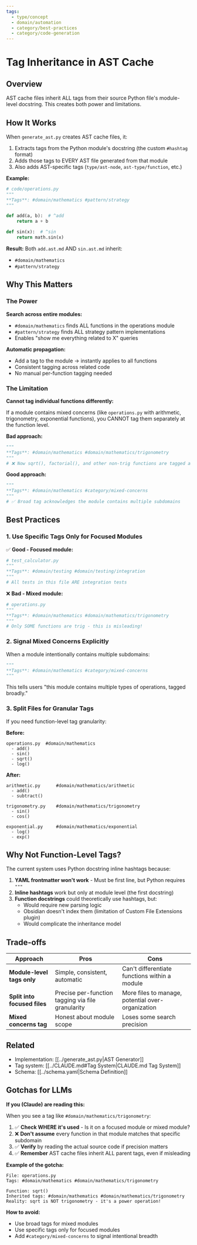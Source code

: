 ```yaml
---
tags:
  - type/concept
  - domain/automation
  - category/best-practices
  - category/code-generation
---
```


# Tag Inheritance in AST Cache

## Overview

AST cache files inherit ALL tags from their source Python file's module-level docstring. This creates both power and limitations.

## How It Works

When `generate_ast.py` creates AST cache files, it:

1. Extracts tags from the Python module's docstring (the custom `#hashtag` format)
2. Adds those tags to EVERY AST file generated from that module
3. Also adds AST-specific tags (`type/ast-node`, `ast-type/function`, etc.)

**Example:**

```python
# code/operations.py
"""
**Tags**: #domain/mathematics #pattern/strategy
"""

def add(a, b):  # ^add
    return a + b

def sin(x):  # ^sin
    return math.sin(x)
```

**Result:** Both `add.ast.md` AND `sin.ast.md` inherit:
- `#domain/mathematics`
- `#pattern/strategy`

## Why This Matters

### The Power

**Search across entire modules:**
- `#domain/mathematics` finds ALL functions in the operations module
- `#pattern/strategy` finds ALL strategy pattern implementations
- Enables "show me everything related to X" queries

**Automatic propagation:**
- Add a tag to the module → instantly applies to all functions
- Consistent tagging across related code
- No manual per-function tagging needed

### The Limitation

**Cannot tag individual functions differently:**

If a module contains mixed concerns (like `operations.py` with arithmetic, trigonometry, exponential functions), you CANNOT tag them separately at the function level.

**Bad approach:**
```python
"""
**Tags**: #domain/mathematics #domain/mathematics/trigonometry
"""
# ❌ Now sqrt(), factorial(), and other non-trig functions are tagged as trig!
```

**Good approach:**
```python
"""
**Tags**: #domain/mathematics #category/mixed-concerns
"""
# ✅ Broad tag acknowledges the module contains multiple subdomains
```

## Best Practices

### 1. Use Specific Tags Only for Focused Modules

✅ **Good - Focused module:**
```python
# test_calculator.py
"""
**Tags**: #domain/testing #domain/testing/integration
"""
# All tests in this file ARE integration tests
```

❌ **Bad - Mixed module:**
```python
# operations.py
"""
**Tags**: #domain/mathematics #domain/mathematics/trigonometry
"""
# Only SOME functions are trig - this is misleading!
```

### 2. Signal Mixed Concerns Explicitly

When a module intentionally contains multiple subdomains:

```python
"""
**Tags**: #domain/mathematics #category/mixed-concerns
"""
```

This tells users "this module contains multiple types of operations, tagged broadly."

### 3. Split Files for Granular Tags

If you need function-level tag granularity:

**Before:**
```
operations.py  #domain/mathematics
  - add()
  - sin()
  - sqrt()
  - log()
```

**After:**
```
arithmetic.py      #domain/mathematics/arithmetic
  - add()
  - subtract()

trigonometry.py    #domain/mathematics/trigonometry
  - sin()
  - cos()

exponential.py     #domain/mathematics/exponential
  - log()
  - exp()
```

## Why Not Function-Level Tags?

The current system uses Python docstring inline hashtags because:

1. **YAML frontmatter won't work** - Must be first line, but Python requires `"""`
2. **Inline hashtags** work but only at module level (the first docstring)
3. **Function docstrings** could theoretically use hashtags, but:
   - Would require new parsing logic
   - Obsidian doesn't index them (limitation of Custom File Extensions plugin)
   - Would complicate the inheritance model

## Trade-offs

| Approach | Pros | Cons |
|----------|------|------|
| **Module-level tags only** | Simple, consistent, automatic | Can't differentiate functions within a module |
| **Split into focused files** | Precise per-function tagging via file granularity | More files to manage, potential over-organization |
| **Mixed concerns tag** | Honest about module scope | Loses some search precision |

## Related

- Implementation: [[../generate_ast.py|AST Generator]]
- Tag system: [[../CLAUDE.md#Tag System|CLAUDE.md Tag System]]
- Schema: [[../schema.yaml|Schema Definition]]

## Gotchas for LLMs

**If you (Claude) are reading this:**

When you see a tag like `#domain/mathematics/trigonometry`:

1. ✅ **Check WHERE it's used** - Is it on a focused module or mixed module?
2. ❌ **Don't assume** every function in that module matches that specific subdomain
3. ✅ **Verify** by reading the actual source code if precision matters
4. ✅ **Remember** AST cache files inherit ALL parent tags, even if misleading

**Example of the gotcha:**

```
File: operations.py
Tags: #domain/mathematics #domain/mathematics/trigonometry

Function: sqrt()
Inherited tags: #domain/mathematics #domain/mathematics/trigonometry
Reality: sqrt is NOT trigonometry - it's a power operation!
```

**How to avoid:**
- Use broad tags for mixed modules
- Use specific tags only for focused modules
- Add `#category/mixed-concerns` to signal intentional breadth

